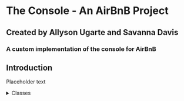 <h1>The Console - An AirBnB Project</h1>
<h2>Created by Allyson Ugarte and Savanna Davis</h2>
<h3>A custom implementation of the console for AirBnB</h3>

<h2>Introduction</h2>

<p>Placeholder text</p>

<details><summary>Classes</summary>
    <details><summary><em>BaseModel</em></summary>
        <ul>
        <li>def __init__(self, *args, **kwargs): <em>Instantaion method.</em></li>
        <li>def __str__(self): <em>Object as string representation method.</em></li>
        <li>def save(self): <em>Saves an instance with the current date and time.</em></li>
        <li>def to_dict(self): <em>Returns a dictionary of all created instances.</em></li>
        </ul>
    </details>
    <details><summary><em>User</em></summary>
        Contains a user's email, password, first name and last name. 
    </details>
    <details><summary><em>City</em></summary>
        Contains a state id and name.
    </details>
    <details><summary><em>State</em></summary>
        Contains a name.
    </details>
    <details><summary><em>Place</em></summary>
        Contains a city id, user id, latitude, longitude, max guests, number of rooms and bathrooms.
    </details>
    <details><summary><em>Review</em></summary>
        Contains a place id, user id, and text. 
    </details>
</details>

